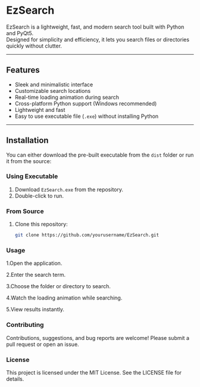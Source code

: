 # EzSearch

EzSearch is a lightweight, fast, and modern search tool built with Python and PyQt5.  
Designed for simplicity and efficiency, it lets you search files or directories quickly without clutter.

---

## Features

- Sleek and minimalistic interface
- Customizable search locations
- Real-time loading animation during search
- Cross-platform Python support (Windows recommended)
- Lightweight and fast
- Easy to use executable file (`.exe`) without installing Python

---

## Installation

You can either download the pre-built executable from the `dist` folder or run it from the source:

### Using Executable
1. Download `EzSearch.exe` from the repository.
2. Double-click to run.

### From Source
1. Clone this repository:
   ```bash
   git clone https://github.com/yourusername/EzSearch.git

### Usage
1.Open the application.

2.Enter the search term.

3.Choose the folder or directory to search.

4.Watch the loading animation while searching.

5.View results instantly.

### Contributing

Contributions, suggestions, and bug reports are welcome! Please submit a pull request or open an issue.

### License

This project is licensed under the MIT License. See the LICENSE
 file for details.
